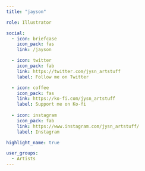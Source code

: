```yaml
---
title: "jayson"

role: Illustrator

social:
  - icon: briefcase
    icon_pack: fas
    link: /jayson

  - icon: twitter
    icon_pack: fab
    link: https://twitter.com/jysn_artstuff
    label: Follow me on Twitter

  - icon: coffee
    icon_pack: fas
    link: https://ko-fi.com/jysn_artstuff
    label: Support me on Ko-fi
    
  - icon: instagram
    icon_pack: fab
    link: https://www.instagram.com/jysn_artstuff/
    label: Instagram

highlight_name: true

user_groups:
  - Artists
---
```

